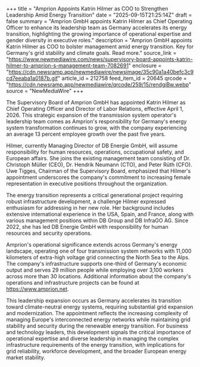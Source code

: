 +++
title = "Amprion Appoints Katrin Hilmer as COO to Strengthen Leadership Amid Energy Transition"
date = "2025-09-15T21:25:14Z"
draft = false
summary = "Amprion GmbH appoints Katrin Hilmer as Chief Operating Officer to enhance its leadership team as Germany accelerates its energy transition, highlighting the growing importance of operational expertise and gender diversity in executive roles."
description = "Amprion GmbH appoints Katrin Hilmer as COO to bolster management amid energy transition. Key for Germany's grid stability and climate goals. Read more."
source_link = "https://www.newmediawire.com/news/supervisory-board-appoints-katrin-hilmer-to-amprion-s-management-team-7082691"
enclosure = "https://cdn.newsramp.app/newmediawire/newsimage/35c90a1a40befc3c9cd7eeaba1a0187b.gif"
article_id = 212758
feed_item_id = 20645
qrcode = "https://cdn.newsramp.app/newmediawire/qrcode/259/15/rendgiBw.webp"
source = "NewMediaWire"
+++

<p>The Supervisory Board of Amprion GmbH has appointed Katrin Hilmer as Chief Operating Officer and Director of Labor Relations, effective April 1, 2026. This strategic expansion of the transmission system operator's leadership team comes as Amprion's responsibility for Germany's energy system transformation continues to grow, with the company experiencing an average 13 percent employee growth over the past five years.</p><p>Hilmer, currently Managing Director of DB Energie GmbH, will assume responsibility for human resources, operations, occupational safety, and European affairs. She joins the existing management team consisting of Dr. Christoph Müller (CEO), Dr. Hendrik Neumann (CTO), and Peter Rüth (CFO). Uwe Tigges, Chairman of the Supervisory Board, emphasized that Hilmer's appointment underscores the company's commitment to increasing female representation in executive positions throughout the organization.</p><p>The energy transition represents a critical generational project requiring robust infrastructure development, a challenge Hilmer expressed enthusiasm for addressing in her new role. Her background includes extensive international experience in the USA, Spain, and France, along with various management positions within DB Group and DB InfraGO AG. Since 2022, she has led DB Energie GmbH with responsibility for human resources and security operations.</p><p>Amprion's operational significance extends across Germany's energy landscape, operating one of four transmission system networks with 11,000 kilometers of extra-high voltage grid connecting the North Sea to the Alps. The company's infrastructure supports one-third of Germany's economic output and serves 29 million people while employing over 3,100 workers across more than 30 locations. Additional information about the company's operations and infrastructure projects can be found at <a href="https://www.amprion.net" rel="nofollow" target="_blank">https://www.amprion.net</a>.</p><p>This leadership expansion occurs as Germany accelerates its transition toward climate-neutral energy systems, requiring substantial grid expansion and modernization. The appointment reflects the increasing complexity of managing Europe's interconnected energy networks while maintaining grid stability and security during the renewable energy transition. For business and technology leaders, this development signals the critical importance of operational expertise and diverse leadership in managing the complex infrastructure requirements of the energy transition, with implications for grid reliability, workforce development, and the broader European energy market stability.</p>